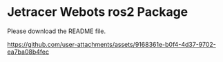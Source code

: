 # Jetracer Webots ros2 Package

Please download the README file.

https://github.com/user-attachments/assets/9168361e-b0f4-4d37-9702-ea7ba08b4fec


